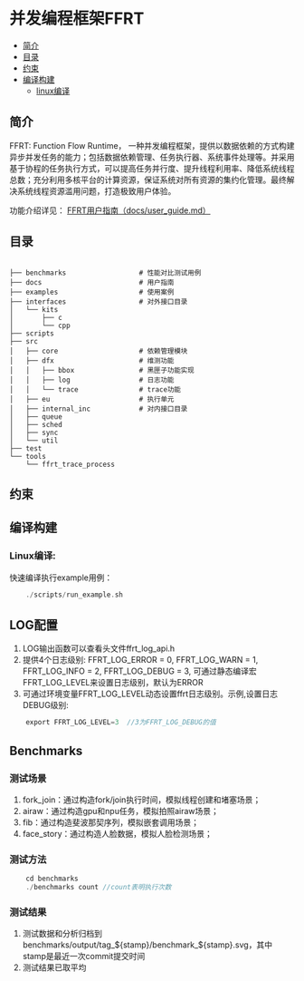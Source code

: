 #  并发编程框架FFRT
 - [简介](#简介)
 - [目录](#目录)
 - [约束](#约束)
 - [编译构建](#编译构建)
    - [linux编译](#linux编译)
## 简介
FFRT: Function Flow Runtime， 一种并发编程框架，提供以数据依赖的方式构建异步并发任务的能力；包括数据依赖管理、任务执行器、系统事件处理等。并采用基于协程的任务执行方式，可以提高任务并行度、提升线程利用率、降低系统线程总数；充分利用多核平台的计算资源，保证系统对所有资源的集约化管理。最终解决系统线程资源滥用问题，打造极致用户体验。

功能介绍详见： [FFRT用户指南（docs/user_guide.md）](docs/user_guide.md)
## 目录
```

├── benchmarks                  # 性能对比测试用例
├── docs                        # 用户指南
├── examples                    # 使用案例
├── interfaces                  # 对外接口目录
│   └── kits
│       ├── c
│       └── cpp
├── scripts
├── src
│   ├── core                    # 依赖管理模块
│   ├── dfx                     # 维测功能
│   │   ├── bbox                # 黑匣子功能实现
│   │   ├── log                 # 日志功能
│   │   └── trace               # trace功能
│   ├── eu                      # 执行单元
│   ├── internal_inc            # 对内接口目录
│   ├── queue
│   ├── sched
│   ├── sync
│   └── util
├── test
└── tools
    └── ffrt_trace_process
```

## 约束

## 编译构建

### Linux编译:
快速编译执行example用例：
```c
    ./scripts/run_example.sh
```
## LOG配置
1. LOG输出函数可以查看头文件ffrt_log_api.h
2. 提供4个日志级别: FFRT_LOG_ERROR = 0, FFRT_LOG_WARN = 1, FFRT_LOG_INFO = 2, FFRT_LOG_DEBUG = 3, 可通过静态编译宏FFRT_LOG_LEVEL来设置日志级别，默认为ERROR
3. 可通过环境变量FFRT_LOG_LEVEL动态设置ffrt日志级别。示例,设置日志DEBUG级别:
```c
    export FFRT_LOG_LEVEL=3  //3为FFRT_LOG_DEBUG的值
```

## Benchmarks
### 测试场景
1. fork_join：通过构造fork/join执行时间，模拟线程创建和堵塞场景；
2. airaw：通过构造gpu和npu任务，模拟拍照airaw场景；
3. fib：通过构造斐波那契序列，模拟嵌套调用场景；
4. face_story：通过构造人脸数据，模拟人脸检测场景；
### 测试方法
```c
    cd benchmarks
    ./benchmarks count //count表明执行次数
```
### 测试结果
1. 测试数据和分析归档到benchmarks/output/tag_${stamp}/benchmark_${stamp}.svg，其中stamp是最近一次commit提交时间
2. 测试结果已取平均
